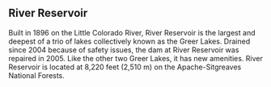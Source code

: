 ## River Reservoir

Built in 1896 on the Little Colorado River, River Reservoir is the largest and deepest of a trio of lakes collectively known as the Greer Lakes. Drained since 2004 because of safety issues, the dam at River Reservoir was repaired in 2005. Like the other two Greer Lakes, it has new amenities. River Reservoir is located at 8,220 feet (2,510 m) on the Apache-Sitgreaves National Forests.